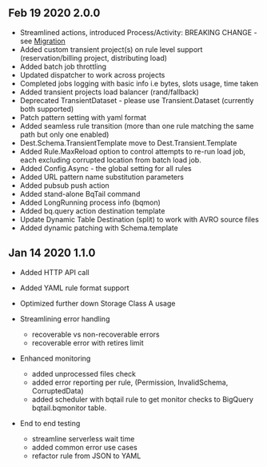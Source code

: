 ## Feb 19 2020 2.0.0
  * Streamlined actions, introduced Process/Activity: BREAKING CHANGE - see [Migration](MIGRATION.md) 
  * Added custom transient project(s) on rule level support (reservation/billing project, distributing load)
  * Added batch job throttling
  * Updated dispatcher to work across projects
  * Completed jobs logging with basic info i.e bytes, slots usage, time taken
  * Added transient projects load balancer (rand/fallback)
  * Deprecated TransientDataset - please use Transient.Dataset (currently both supported)
  * Patch pattern setting with yaml format
  * Added seamless rule transition (more than one rule matching the same path but only one enabled) 
  * Dest.Schema.TransientTemplate move to Dest.Transient.Template
  * Added Rule.MaxReload option to control attempts to re-run load job, each excluding corrupted location from batch load job.
  * Added Config.Async - the global setting for all rules
  * Added URL pattern name substitution parameters
  * Added pubsub push action
  * Added stand-alone BqTail command
  * Added LongRunning process info (bqmon)
  * Added bq.query action destination template
  * Update Dynamic Table Destination (split) to work with AVRO source files
  * Added dynamic patching with Schema.template

## Jan 14 2020 1.1.0

  * Added HTTP API call
  * Added YAML rule format support
  * Optimized further down Storage Class A usage
  * Streamlining error handling
    - recoverable vs non-recoverable errors
    - recoverable error with retires limit

  * Enhanced monitoring
    - added unprocessed files check
    - added error reporting per rule, (Permission, InvalidSchema, CorruptedData)
    - added scheduler with bqtail rule to get monitor checks to BigQuery bqtail.bqmonitor table.

  * End to end testing
    - streamline serverless wait time
    - added common error use cases
    - refactor rule from JSON to YAML

